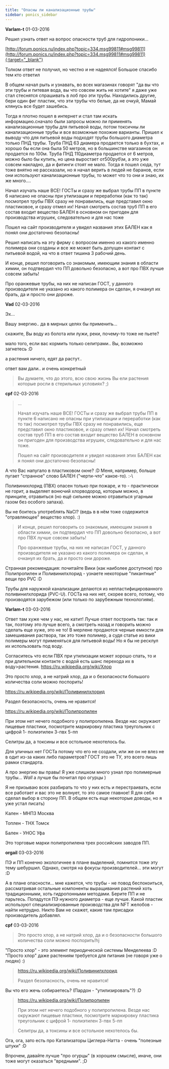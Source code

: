 ```yaml
---
title: "Опасны ли канализационные трубы"
sidebar: ponics_sidebar
---
```


**Varlam-t** 01-03-2016

Решил узнать ответ на вопрос опасности труб для гидропоники...

[http://forum.ponics.ru/index.php?topic=334.msg99811#msg99811](http://forum.ponics.ru/index.php?topic=334.msg99811#msg99811){:target="_blank"}

Толком ответ не получил, но честно и не надеялся! Большое спасибо тем кто ответил

В общем начал рыть и узнавать, во всех магазинах говорят "да вы что эти трубы и питевая вода, вы что совсем жить не хотите" я даже уже стал стеснятся спрашивать в лоб про эти трубы. Находились другие, бери один фиг пластик, что эти трубы что белые, да не очкуй, Мамай клянусь все будет зашебись. 

Тогда я плотно пошел в интернет и стал там искать информацию.сначало были запросы можно ли применять канализационные трубы для питьевой воды, потом токсичны ли канализационные трубы и все возможные похожие варианты. Пришел к выводу что для питьевой воды подходят трубы большого диаметра только ПНД трубы. Труба ПНД 63 диамера продается только в бухтах, и хорошо бы если она была 50 метров, но в большинстве магазинов он продается по 100м. Труба ПНД 110диаметра продается от 6 метров, можно было бы купить, но цена выростает от500руб\м, а это уже совсем накладно, да и фитинги стоят не мало. Тогда я пошел сюда, тут тоже внятно не рассказали, но я начал верить в людей не баранов, если они используют канализационные трубы, то может что то они и знаю, их же много.... 

Начал изучать наше ВСЕ! ГОСТы и сразу же выбрал трубы ПП в пункте 6 написано не опасны при утилизации и переработки (как то так) посмотрел трубы ПВХ сразу не понравились, еще представил окно пластиковое, и сразу отмел их! Начал смотреть состав труб ПП в его состав входит вещество БАЛЕН в основном он пригоден для производства игрушек, следовательно и для нас тоже 

Пошел на сайт производителя и увидел названия этих БАЛЕН как я понял они достаточно безопасны! 

Решил написать на эту фирму с вопросом именно из какого именно полимера они созданы и все же может быть допущен контакт с питьевой водой, на что в ответ тишина 3 рабочий день.

И конце, решил поговорить со знакомым, имеющим знания в области химии, он подтвердил что ПП довольно безопасно, а вот про ПВХ лучше совсем забыть! 

Про оранжевые трубы, на них не написан ГОСТ, у данного производителя не указано из какого полимера он сделан, я очканул их брать, да и просто они дороже.


**Vad** 02-03-2016

Эх...

Вашу энергию.. да в мирных целях бы применить...

скажите, Вы воду из болота или лужи, реки, почему-то тоже не пьете?

мало того, если вас кормить только селитрами.. Вы, возможно загнетесь :D

а растения ничего, едят да растут..

ответ вам дали.. и очень конкретный

> Вы думаете, что до этого, всю свою жизнь Вы ели растения которые росли в стерильных условиях? ;)



**cpf** 02-03-2016

> ...
> 
> Начал изучать наше ВСЕ! ГОСТы и сразу же выбрал трубы ПП в пункте 6 написано не опасны при утилизации и переработки (как то так) посмотрел трубы ПВХ сразу не понравились, еще представил окно пластиковое, и сразу отмел их! Начал смотреть состав труб ПП в его состав входит вещество БАЛЕН в основном он пригоден для производства игрушек, следовательно и для нас тоже.
> 
> Пошел на сайт производителя и увидел названия этих БАЛЕН как я понял они достаточно безопасны! 

А что Вас напугало в пластиковом окне? :D Меня, например, больше пугает "странное" слово БАЛЕН ("черти-что" какое-то). :-\

Поливинихлорид (ПВХ) опасен только при пожаре, и то - практически не горит, а выделяет вонючий хлорводород, которым можно, в принципе, отравиться (но ещё сильнее можно отравиться угарным газом без особого запаха).

Вы не боитесь употреблять NaCl? (ведь в в нём тоже содержится "отравляющее" вещество хлор). :)

> И конце, решил поговорить со знакомым, имеющим знания в области химии, он подтвердил что ПП довольно безопасно, а вот про ПВХ лучше совсем забыть! 
> 
> Про оранжевые трубы, на них не написан ГОСТ, у данного производителя не указано из какого полимера он сделан, я очканул их брать, да и просто они дороже.

Странная рекомендация: почитайте Вики (как наиболее доступное) про Полипропилен и Поливинилхлорид - узнаете некоторые "пикантные" вещи про PVC :D

Трубы для наружной канализации делаются из непластифицированного поливинилхлорида (PVC-U). ГОСТа на них нет, скорее всего, потому, что производятся зарубежом (или только по зарубежным технологиям). 


**Varlam-t** 03-03-2016

Ответ там хуже чем у нас, не катит! Лучше ответ построить так: так и так, поэтому это лучше всего, а смотреть назад и говорить можно сделать еще хуже, это не то! В мерлене продаются черные емкости для замешивания раствора, так это тоже полимер, а судя статье из вики полимеры могут применяться для питьевой воды! Но я бы не ресклул их использовать под воду. 

Согласитесь что если ПВХ при утилизации может хорошо спать, то и при длительном контакте с водой есть шанс перехода их в воду&gt;растения. https://ru.wikipedia.org/wiki/Хлор

Это просто хлор, а не натрий хлор, да и о безопасности большого количества соли можно поспорить!

https://ru.wikipedia.org/wiki/Поливинилхлорид

Раздел безопасность, очень не нравится!

https://ru.wikipedia.org/wiki/Полипропилен

При этом нет нечего подобного у полипропилена. Везде нас окружают пищевые пластики, посмотрите маркировку пластика треугольник с цифрой 1- полиэтилен 3-пвх 5-пп

Селитры да, а токсины и все остольное нехотелось бы. 

Для уличных нет ГОСТа потому что его не создали, или же он не влез не в одит из-за каких либо параметров? ГОСТ это не ТУ, это всего лишь рамки стандарта.

А про энергию вы правы! Я уже слишком много узнал про полимерные трубы... *Wall* а лучше бы почитал про огурцы )

Я не призываю всех разбирать то что у них есть и перестраивать, если все работает и вас это не волнует, то это самое главное! Я для себя сделал выбор в сторону ПП. В общем есть еще некоторые доводы, но я уже устал писать)

Кален - МНПЗ Москва

Топлен - ТНХ Томск

Бален - УНОС Уфа

Это торговые марки полипропилена трех российских заводов ПП.


**orgail** 03-03-2016

ПЭ и ПП конечно экологичнее в плане выделений, помнится тоже эту тему шебуршил. Однако, смотря на фокусы производителей... эти могут :D

А в плане опасности... мне кажется, что трубы - не повод беспокоиться, рассматривая остальные компоненты выращивания растений хоть традиционными, хоть гидропонными методами. Берите ПП и не парьтесь. Попадутся ПЭ нужного диаметра - еще лучше. Какой пластик используют специализированные производства для NFT желобов - найти нетрудно. Никто Вам не скажет, какие там присадки производитель добавлял.


**cpf** 03-03-2016

> Это просто хлор, а не натрий хлор, да и о безопасности большого количества соли можно поспорить!hj

"Просто хлор" - это элемент периодической системы Менделеева :D "Просто хлор" даже растениям требуется для питания (не говоря уже о людях) :)

>  
> 
> https://ru.wikipedia.org/wiki/Поливинилхлорид
> 
> Раздел безопасность, очень не нравится!

Вы что его жечь собираетесь? (Пардон - "утилизировать"?) :D

> https://ru.wikipedia.org/wiki/Полипропилен
> 
> При этом нет нечего подобного у полипропилена. Везде нас окружают пищевые пластики, посмотрите маркировку пластика треугольник с цифрой 1- полиэтилен 3-пвх 5-пп
> 
> Селитры да, а токсины и все остольное нехотелось бы. 

Ога, ога, зато есть про Катализаторы Циглера-Натта - очень "полезные штуки" :D

Впрочем, давайте лучше "про огурцы" (в хорошем смысле), иначе, они тоже могут оказаться "вредными". ;D


